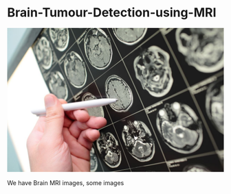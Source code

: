 # Brain-Tumour-Detection-using-MRI

![Brain Tumour Detection](https://github.com/pranaysawant/Brain-Tumour-Detection-using-MRI/blob/master/check_brain_mri.jpeg)


We have Brain MRI images, some images 
